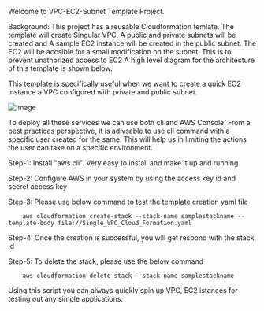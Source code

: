 Welcome to VPC-EC2-Subnet Template Project.

Background:
This project has a reusable Cloudformation temlate. The template will create Singular VPC.
A public and private subnets will be created and A sample EC2 instance will be created in the public subnet. 
The EC2 will be accsible for a small modification on the subnet. This is to prevent unathorized access to EC2 
A high level diagram for the architecture of this template is shown below.

This template is specifically useful when we want to create a quick EC2 instance a VPC configured with private and public subnet. 


![image](https://user-images.githubusercontent.com/46040062/211612100-e0ba5cec-4f2a-4fd9-8ea7-c31056d0fcb9.png)



To deploy all these services we can use both cli and AWS Console. 
From a best practices perspective, it is adivsable to use cli command with a specific user created for the same.
This will help us in limiting the actions the user can take on a specific environment.

Step-1: Install "aws cli". Very easy to install and make it up and running

Step-2: Configure AWS in your system by using the access key id and secret access key

Step-3: Please use below command to test the template creation yaml file

        aws cloudformation create-stack --stack-name samplestackname --template-body file://Single_VPC_Cloud_Formation.yaml

Step-4: Once the creation is successful, you will get respond with the stack id

Step-5: To delete the stack, please use the below command

        aws cloudformation delete-stack --stack-name samplestackname


Using this script you can always quickly spin up VPC, EC2 istances for testing out any simple applications.

